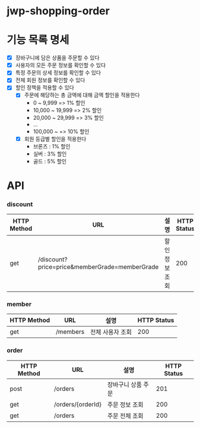 # jwp-shopping-order

# 기능 목록 명세
- [x] 장바구니에 담은 상품을 주문할 수 있다
- [x] 사용자의 모든 주문 정보를 확인할 수 있다
- [x] 특정 주문의 상세 정보를 확인할 수 있다
- [x] 전체 회원 정보를 확인할 수 있다
- [x] 할인 정책을 적용할 수 있다
  - [x] 주문에 해당하는 총 금액에 대해 금액 할인을 적용한다
    - 0 ~ 9,999 => 1% 할인
    - 10,000 ~ 19,999 => 2% 할인
    - 20,000 ~ 29,999 => 3% 할인
    - ...
    - 100,000 ~ => 10% 할인
  - [x] 회원 등급별 할인을 적용한다
    - 브론즈 : 1% 할인
    - 실버 : 3% 할인
    - 골드 : 5% 할인

# API

### discount
| HTTP Method | URL                                           | 설명       | HTTP Status |
|-------------|-----------------------------------------------|----------|-------------|
| get         | /discount?price=price&memberGrade=memberGrade | 할인 정보 조회 | 200         |

### member
| HTTP Method | URL      | 설명          | HTTP Status |
|-------------|----------|-------------|------------|
| get         | /members | 전체 사용자 조회   | 200        |

### order
| HTTP Method | URL               | 설명        | HTTP Status |
|-------------|-------------------|-----------|-------------|
| post        | /orders           | 장바구니 상품 주문 | 201         |
| get         | /orders/{orderId} | 주문 정보 조회  | 200         |
| get         | /orders           | 주문 전체 조회  | 200         |


```